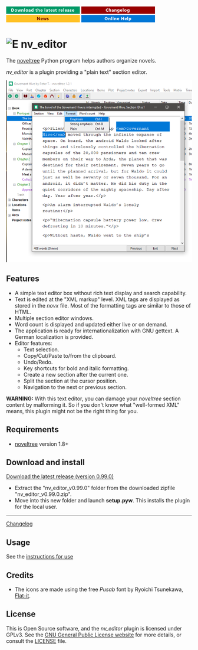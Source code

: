 [![Download the latest release](docs/img/download-button.png)](https://github.com/peter88213/nv_editor/raw/main/dist/nv_editor_v0.99.0.zip)
[![Changelog](docs/img/changelog-button.png)](docs/changelog.md)
[![News](docs/img/news-button.png)](https://github.com/peter88213/noveltree/discussions/1)
[![Online help](docs/img/help-button.png)](https://peter88213.github.io/nvhelp-en/nv_editor/)


# ![E](icons/eLog032.png) nv_editor

The [noveltree](https://github.com/peter88213/noveltree/) Python program helps authors organize novels.  

*nv_editor* is a plugin providing a "plain text" section editor. 

![Screenshot](docs/Screenshots/screen01.png)

## Features

- A simple text editor box without rich text display and search capability.
- Text is edited at the "XML markup" level. XML tags are displayed as stored in the *novx* file. Most of the formatting tags are similar to those of HTML.
- Multiple section editor windows.
- Word count is displayed and updated either live or on demand.
- The application is ready for internationalization with GNU gettext. A German localization is provided. 
- Editor features:
    - Text selection.
    - Copy/Cut/Paste to/from the clipboard.
    - Undo/Redo.
    - Key shortcuts for bold and italic formatting.
    - Create a new section after the current one.
    - Split the section at the cursor position.
    - Navigation to the next or previous section.
    
**WARNING:** With this text editor, you can damage your *noveltree* section content by malforming it. 
So if you don't know what "well-formed XML" means, this plugin might not be the right thing for you. 

## Requirements

- [noveltree](https://github.com/peter88213/noveltree/) version 1.8+

## Download and install

[Download the latest release (version 0.99.0)](https://github.com/peter88213/nv_editor/raw/main/dist/nv_editor_v0.99.0.zip)

- Extract the "nv_editor_v0.99.0" folder from the downloaded zipfile "nv_editor_v0.99.0.zip".
- Move into this new folder and launch **setup.pyw**. This installs the plugin for the local user.

---

[Changelog](docs/changelog.md)

## Usage

See the [instructions for use](docs/usage.md)

## Credits

- The icons are made using the free *Pusab* font by Ryoichi Tsunekawa, [Flat-it](http://flat-it.com/).

## License

This is Open Source software, and the *nv_editor* plugin is licensed under GPLv3. See the
[GNU General Public License website](https://www.gnu.org/licenses/gpl-3.0.en.html) for more
details, or consult the [LICENSE](https://github.com/peter88213/nv_editor/blob/main/LICENSE) file.
